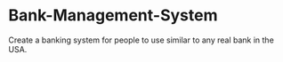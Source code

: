 # Bank-Management-System
Create a banking system for people to use similar to any real bank in the USA.
